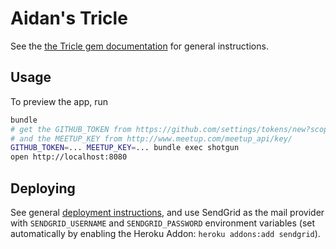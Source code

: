 # Aidan's Tricle

See the [the Tricle gem documentation](https://github.com/artsy/tricle#readme) for general instructions.

## Usage

To preview the app, run

```bash
bundle
# get the GITHUB_TOKEN from https://github.com/settings/tokens/new?scopes=public_repo
# and the MEETUP_KEY from http://www.meetup.com/meetup_api/key/
GITHUB_TOKEN=... MEETUP_KEY=... bundle exec shotgun
open http://localhost:8080
```

## Deploying

See general [deployment instructions](https://github.com/afeld/tricle#deploying), and use SendGrid as the mail provider with `SENDGRID_USERNAME` and `SENDGRID_PASSWORD` environment variables (set automatically by enabling the Heroku Addon: `heroku addons:add sendgrid`).
